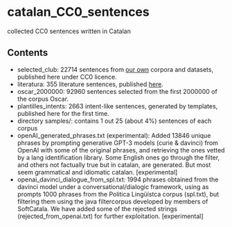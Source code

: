 # catalan_CC0_sentences
collected CC0 sentences written in Catalan

## Contents
* selected_club: 22714 sentences from <a href="https://huggingface.co/bsc">our own</a> corpora and datasets, published here under CC0 licence.
* literatura: 355 literature sentences, published <a href="https://cultura.gencat.cat/ca/ilc/que-fem/publicacions/postals-literaries/">here</a>.
* oscar_2000000: 92960 sentences selected from the first 2000000 of the corpus Oscar.
* plantilles_intents: 2663 intent-like sentences, generated by templates, published here for the first time.
* directory samples/: contains 1 out 25 (about 4%) sentences of each corpus
* openAI_generated_phrases.txt (experimental): Added 13846 unique phrases by prompting generative GPT-3 models (curie & davinci) from OpenAI with some of the original phrases, and retrieving the ones vetted by a lang identification library. Some English ones go through the filter, and others not factually true but in catalan, are generated. But most seem grammatical and idiomatic catalan. [experimental]
* openai_davinci_dialogue_from_spl.txt: 1994 phrases obtained from the davinci model under a conversational/dialogic framework, using as prompts 1000 phrases from the Politica Lingüístca corpus (spl.txt), but filtering them using the java filtercorpus developed by members of SoftCatala. We have added some of the rejected strings (rejected_from_openai.txt) for further exploitation. [experimental]
